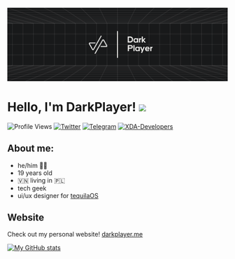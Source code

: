 ![](https://raw.githubusercontent.com/DarkPlayerr/DarkPlayerr/master/images/banner.png)

# Hello, I'm DarkPlayer! <img src="https://user-images.githubusercontent.com/42378118/110234147-e3259600-7f4e-11eb-95be-0c4047144dea.gif" width="30">

![Profile Views](https://komarev.com/ghpvc/?username=DarkPlayerr&style=for-the-badge&color=1DA1F2)
[![Twitter](https://img.shields.io/twitter/follow/dvrkplayer?color=1DA1F2&logo=twitter&style=for-the-badge)](https://twitter.com/intent/follow?screen_name=dvrkplayer)
[![Telegram](https://img.shields.io/static/v1?label=&message=darkplayer&logo=telegram&logoColor=1DA1F2&color=gray&style=for-the-badge)](https://t.me/dvrkplayer)
[![XDA-Developers](https://img.shields.io/badge/XDA--Developers-%23AC6E2F.svg?style=for-the-badge&logo=XDA-Developers&logoColor=orange&color=gray)](https://forum.xda-developers.com/m/dar3kplaygam3s.6728109/)

## About me:
- he/him 🏳️‍🌈
- 19 years old
- 🇻🇳 living in 🇵🇱
- tech geek
- ui/ux designer for [tequilaOS](https://github.com/tequilaOS/)

## Website
Check out my personal website! [darkplayer.me](https://darkplayer.me)


[![My GitHub stats](https://github-readme-stats.vercel.app/api?username=DarkPlayerr&show_icons=true&count_private=true&include_all_commits=true&title_color=FAF9F6&text_color=FAF9F6&icon_color=FAF9F6&bg_color=18191A)](https://github.com/anuraghazra/github-readme-stats)
